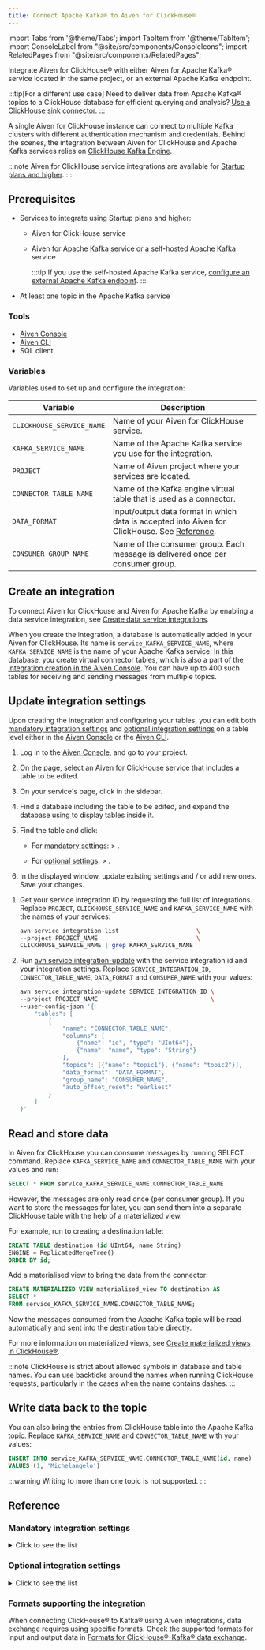 ```yaml
---
title: Connect Apache Kafka® to Aiven for ClickHouse®
---
```


import Tabs from '@theme/Tabs';
import TabItem from '@theme/TabItem';
import ConsoleLabel from "@site/src/components/ConsoleIcons";
import RelatedPages from "@site/src/components/RelatedPages";

Integrate Aiven for ClickHouse® with either Aiven for Apache Kafka® service located in the same project, or an external Apache Kafka endpoint.

:::tip[For a different use case]
Need to deliver data from Apache Kafka® topics to a ClickHouse database for efficient querying
and analysis?
[Use a ClickHouse sink connector](/docs/products/kafka/kafka-connect/howto/clickhouse-sink-connector).
:::

A single Aiven for ClickHouse instance can connect to multiple Kafka clusters with
different authentication mechanism and credentials. Behind the scenes, the integration
between Aiven for ClickHouse and Apache Kafka services relies on
[ClickHouse Kafka Engine](https://clickhouse.com/docs/en/engines/table-engines/integrations/kafka/).

:::note
Aiven for ClickHouse service integrations are available for
[Startup plans and higher](https://aiven.io/pricing?product=clickhouse).
:::

## Prerequisites

-   Services to integrate using Startup plans and higher:
    -   Aiven for ClickHouse service
    -   Aiven for Apache Kafka service or a self-hosted Apache Kafka service

        :::tip
        If you use the self-hosted Apache Kafka service,
        [configure an external Apache Kafka endpoint](/docs/products/kafka/kafka-mirrormaker/howto/integrate-external-kafka-cluster#define-an-external-apache-kafka-service-integration-endpoint-via-aiven-console).
        :::

-   At least one topic in the Apache Kafka service

### Tools

-   [Aiven Console](https://console.aiven.io/)
-   [Aiven CLI](/docs/tools/cli)
-   SQL client

### Variables

Variables used to set up and configure the integration:

| Variable                  | Description                                                                                                |
| ------------------------- | ---------------------------------------------------------------------------------------------------------- |
| `CLICKHOUSE_SERVICE_NAME` | Name of your Aiven for ClickHouse service.                                                                 |
| `KAFKA_SERVICE_NAME`      | Name of the Apache Kafka service you use for the integration.                                              |
| `PROJECT`                 | Name of Aiven project where your services are located.                                                     |
| `CONNECTOR_TABLE_NAME`    | Name of the Kafka engine virtual table that is used as a connector.                                        |
| `DATA_FORMAT`             | Input/output data format in which data is accepted into Aiven for ClickHouse. See [Reference](#reference). |
| `CONSUMER_GROUP_NAME`     | Name of the consumer group. Each message is delivered once per consumer group.                             |

## Create an integration

To connect Aiven for ClickHouse and Aiven for Apache Kafka by enabling a
data service integration, see
[Create data service integrations](/docs/products/clickhouse/howto/data-service-integration#create-apache-kafka-integrations).

When you create the integration, a database is automatically added in your Aiven for
ClickHouse. Its name is `service_KAFKA_SERVICE_NAME`, where `KAFKA_SERVICE_NAME` is the
name of your Apache Kafka service. In this database, you create virtual connector tables,
which is also a part of the
[integration creation in the Aiven Console](/docs/products/clickhouse/howto/data-service-integration#create-apache-kafka-integrations).
You can have up to 400 such tables for receiving and sending messages from multiple topics.

## Update integration settings

Upon creating the integration and configuring your tables, you can edit both
[mandatory integration settings](/docs/products/clickhouse/howto/integrate-kafka#mandatory-integration-settings)
and
[optional integration settings](/docs/products/clickhouse/howto/integrate-kafka#optional-integration-settings)
on a table level either in the [Aiven Console](https://console.aiven.io/) or the
[Aiven CLI](/docs/tools/cli).

<Tabs groupId="group1">
<TabItem value="gui" label="Console" default>

1.  Log in to the [Aiven Console](https://console.aiven.io/), and go to your project.
1.  On the <ConsoleLabel name="Services"/> page, select an Aiven for ClickHouse service
    that includes a table to be edited.
1.  On your service's page, click <ConsoleLabel name="databasesandtables"/> in the
    sidebar.
1.  Find a database including the table to be edited, and expand the database using
    <ConsoleLabel name="downarrow"/> to display tables inside it.
1.  Find the table and click:

    - For
      [mandatory settings](/docs/products/clickhouse/howto/integrate-kafka#mandatory-integration-settings):
      <ConsoleLabel name="actions"/> >
      <ConsoleLabel name="edittable"/>.

    - For
      [optional settings](/docs/products/clickhouse/howto/integrate-kafka#optional-integration-settings):
      <ConsoleLabel name="actions"/> >
      <ConsoleLabel name="advancedconfiguration"/>.

1.  In the displayed window, update existing settings and / or add new ones. Save your
    changes.

</TabItem>
<TabItem value="cli" label="CLI">

1.  Get your service integration ID by requesting the full list of integrations. Replace
    `PROJECT`, `CLICKHOUSE_SERVICE_NAME` and `KAFKA_SERVICE_NAME` with the names of your
    services:

     ```bash
     avn service integration-list                      \
     --project PROJECT_NAME                            \
     CLICKHOUSE_SERVICE_NAME | grep KAFKA_SERVICE_NAME
     ```

1.  Run
    [avn service integration-update](/docs/tools/cli/service/integration#avn%20service%20integration-update)
    with the service integration id and your integration settings. Replace
    `SERVICE_INTEGRATION_ID`, `CONNECTOR_TABLE_NAME`, `DATA_FORMAT` and `CONSUMER_NAME`
    with your values:

    ```bash {6-14}
    avn service integration-update SERVICE_INTEGRATION_ID \
    --project PROJECT_NAME                                \
    --user-config-json '{
        "tables": [
            {
                "name": "CONNECTOR_TABLE_NAME",
                "columns": [
                    {"name": "id", "type": "UInt64"},
                    {"name": "name", "type": "String"}
                ],
                "topics": [{"name": "topic1"}, {"name": "topic2"}],
                "data_format": "DATA_FORMAT",
                "group_name": "CONSUMER_NAME",
                "auto_offset_reset": "earliest"
            }
        ]
    }'
    ```

</TabItem>
</Tabs>

## Read and store data

In Aiven for ClickHouse you can consume messages by running SELECT
command. Replace `KAFKA_SERVICE_NAME` and `CONNECTOR_TABLE_NAME` with
your values and run:

```sql
SELECT * FROM service_KAFKA_SERVICE_NAME.CONNECTOR_TABLE_NAME
```

However, the messages are only read once (per consumer group). If you
want to store the messages for later, you can send them into a separate
ClickHouse table with the help of a materialized view.

For example, run to creating a destination table:

```sql
CREATE TABLE destination (id UInt64, name String)
ENGINE = ReplicatedMergeTree()
ORDER BY id;
```

Add a materialised view to bring the data from the connector:

```sql
CREATE MATERIALIZED VIEW materialised_view TO destination AS
SELECT *
FROM service_KAFKA_SERVICE_NAME.CONNECTOR_TABLE_NAME;
```

Now the messages consumed from the Apache Kafka topic will be read
automatically and sent into the destination table directly.

For more information on materialized views, see
[Create materialized views in ClickHouse®](/docs/products/clickhouse/howto/materialized-views).

:::note
ClickHouse is strict about allowed symbols in database and table names.
You can use backticks around the names when running ClickHouse requests,
particularly in the cases when the name contains dashes.
:::

## Write data back to the topic

You can also bring the entries from ClickHouse table into the Apache
Kafka topic. Replace `KAFKA_SERVICE_NAME` and `CONNECTOR_TABLE_NAME`
with your values:

```sql
INSERT INTO service_KAFKA_SERVICE_NAME.CONNECTOR_TABLE_NAME(id, name)
VALUES (1, 'Michelangelo')
```

:::warning
Writing to more than one topic is not supported.
:::

## Reference

### Mandatory integration settings

<details><summary>
Click to see the list
</summary>
-   `name` - name of the connector table
-   `columns` - array of columns with names and types
-   `topics` - array of topics to pull data from
-   `data_format` - format for input data
    ([see supported formats](/docs/products/clickhouse/reference/supported-input-output-formats))
-   `group_name` - consumer group name to be created on your behalf
</details>

### Optional integration settings

<details><summary>
Click to see the list
</summary>
| Name                                    | Type      | Description                                                                                                                     | Default    | Example      | Allowed values / Range                                          |
|---------------------------------------- |-----------|---------------------------------------------------------------------------------------------------------------------------------|------------|--------------|-----------------------------------------------------------------|
| `auto_offset_reset`                     | string    | Action to take when there is no initial offset in offset store or the desired offset is out of range                            | `earliest` | `latest`     | `smallest`, `earliest`, `beginning`, `largest`, `latest`, `end` |
| `date_time_input_format`                | string    | Method to read `DateTime` from text input formats                                                                               | `basic`    | `best_effort`| `basic`, `best_effort`, `best_effort_us`                        |
| `handle_error_mode`                     | string    | How to handle errors for Kafka engine                                                                                           | `default`  | `stream`     | `default`, `stream`                                             |
| `max_block_size`                        | integer   | Number of rows collected by polls for flushing data from Kafka                                                                  | `0`        | `100000`     | `0` - `1_000_000_000`                                           |
| `max_rows_per_message`                  | integer   | Maximum number of rows produced in one Kafka message for row-based formats                                                      | `1`        | `100000`     | `1` - `1_000_000_000`                                           |
| `num_consumers`                         | integer   | Number of consumers per table per replica                                                                                       | `1`        | `4`          | `1` - `10`                                                      |
| `poll_max_batch_size`                   | integer   | Maximum amount of messages to be polled in a single Kafka poll                                                                  | `0`        | `10000`      | `0` - `1_000_000_000`                                           |
| `poll_max_timeout_ms`                   | integer   | Timeout in milliseconds for a single poll from Kafka. Defaults to `stream_flush_interval_ms` (`500` ms).                        | `0`        | `1000`       | `0` - `30_000`                                                  |
| `skip_broken_messages`                  | integer   | Skip at least this number of broken messages from Kafka topic per block                                                         | `0`        | `10000`      | `0` - `1_000_000_000`                                           |
| `thread_per_consumer`                   | boolean   | Provide an independent thread for each consumer. All consumers run in the same thread by default.                               | `false`    | `true`       | `true`, `false`                                                 |
| `producer_batch_size`                   | integer   | Max size in bytes of a batch of messages sent to Kafka. If exceeded, the batch is sent.                                         | `1000000`  | `1000000`    | `0` - `2_147_483_647`                                           |
| `producer_batch_num_messages`           | integer   | Max number of messages in a batch sent to Kafka. If exceeded, the batch is sent.                                                | `10000`    | `10000`      | `1` - `1_000_000`                                               |
| `producer_compression_codec`            | string    | Compression codec to use for Kafka producer                                                                                     | `none`     | `zstd`       | `none`, `gzip`, `lz4`, `snappy`, `zstd`                         |
| `producer_compression_level`            | integer   | Compression level for Kafka producer. Range depends on algorithm: <ul><li>`0` - `9` for `gzip`</li> <li>`0` - `12` for `lz4`</li> <li>`0` for `snappy`</li></ul> | `-1`       | `5`          | `-1` - `12`                    |
| `producer_linger_ms`                    | integer   | Time in ms to wait for additional messages before sending a batch. If exceeded, the batch is sent.                              | `5`        | `5`          | `0` - `900_000`                                                 |
| `producer_queue_buffering_max_messages` | integer   | Max number of messages to buffer before sending. Max messages in producer queue.                                                | `100000`   | `100000`     | `0` - `2_147_483_647`                                           |
| `producer_queue_buffering_max_kbytes`   | integer   | Max size of buffer in kilobytes before sending. Max size of producer queue in kB.                                               | `1048576`  | `1048576`    | `0` - `2_147_483_647`                                           |
| `producer_request_required_acks`        | integer   | Number of acknowledgments required from Kafka brokers for a message to be considered successful                                 | `-1`       | `1`          | `-1` - `1000`                                                   |
</details>

### Formats supporting the integration

When connecting ClickHouse® to Kafka® using Aiven integrations, data
exchange requires using specific formats. Check the supported formats
for input and output data in
[Formats for ClickHouse®-Kafka® data exchange](/docs/products/clickhouse/reference/supported-input-output-formats).
